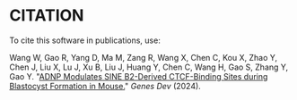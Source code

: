 # CITATION

To cite this software in publications, use:

Wang W, Gao R, Yang D, Ma M, Zang R, Wang X, Chen C, Kou X, Zhao Y, Chen J, Liu X, Lu J, Xu B, Liu J, Huang Y, Chen C, Wang H, Gao S, Zhang Y, Gao Y. "[ADNP Modulates SINE B2-Derived CTCF-Binding Sites during Blastocyst Formation in Mouse.](https://doi.org/10.1101/gad.351189.123)" *Genes Dev* (2024).
